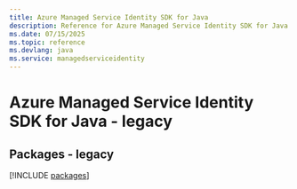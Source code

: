 ```yaml
---
title: Azure Managed Service Identity SDK for Java
description: Reference for Azure Managed Service Identity SDK for Java
ms.date: 07/15/2025
ms.topic: reference
ms.devlang: java
ms.service: managedserviceidentity
---
```

# Azure Managed Service Identity SDK for Java - legacy
## Packages - legacy
[!INCLUDE [packages](managed-service-identity-index.md)]